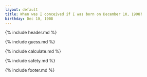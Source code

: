 ```yaml
---
layout: default
title: When was I conceived if I was born on December 10, 1908?
birthday: Dec 10, 1908
---
```


{% include header.md %}

{% include guess.md %}

{% include calculate.md %}

{% include safety.md %}

{% include footer.md %}



